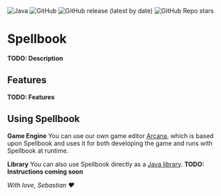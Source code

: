 ![Java](https://img.shields.io/badge/java-%23ED8B00.svg?style=for-the-badge&logo=java&logoColor=white) ![GitHub](https://img.shields.io/github/license/Spellbook-Studios/Spellbook?style=for-the-badge) ![GitHub release (latest by date)](https://img.shields.io/github/v/release/Spellbook-Studios/Spellbook?style=for-the-badge) ![GitHub Repo stars](https://img.shields.io/github/stars/Spellbook-Studios/Spellbook?style=social)
# Spellbook
**TODO: Description**

## Features
**TODO: Features**

## Using Spellbook
**Game Engine** You can use our own game editor [Arcana](https://github.com/Spellbook-Studios/Arcana), which is based upon Spellbook and uses it for both developing the game and runs with Spellbook at runtime.

**Library** You can also use Spellbook directly as a [Java library](https://github.com/Spellbook-Studios/Spellbook/packages/1788482). **TODO: Instructions coming soon**

*With love, Sebastian :heart:*
